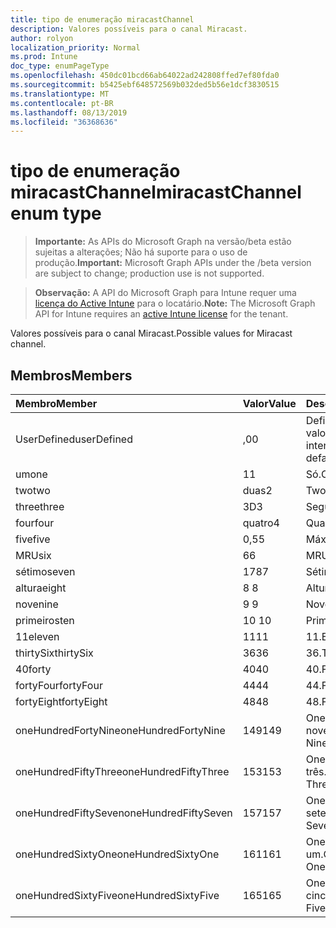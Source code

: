 ```yaml
---
title: tipo de enumeração miracastChannel
description: Valores possíveis para o canal Miracast.
author: rolyon
localization_priority: Normal
ms.prod: Intune
doc_type: enumPageType
ms.openlocfilehash: 450dc01bcd66ab64022ad242808ffed7ef80fda0
ms.sourcegitcommit: b5425ebf648572569b032ded5b56e1dcf3830515
ms.translationtype: MT
ms.contentlocale: pt-BR
ms.lasthandoff: 08/13/2019
ms.locfileid: "36368636"
---
```

# <a name="miracastchannel-enum-type"></a><span data-ttu-id="dcdf0-103">tipo de enumeração miracastChannel</span><span class="sxs-lookup"><span data-stu-id="dcdf0-103">miracastChannel enum type</span></span>

> <span data-ttu-id="dcdf0-104">**Importante:** As APIs do Microsoft Graph na versão/beta estão sujeitas a alterações; Não há suporte para o uso de produção.</span><span class="sxs-lookup"><span data-stu-id="dcdf0-104">**Important:** Microsoft Graph APIs under the /beta version are subject to change; production use is not supported.</span></span>

> <span data-ttu-id="dcdf0-105">**Observação:** A API do Microsoft Graph para Intune requer uma [licença do Active Intune](https://go.microsoft.com/fwlink/?linkid=839381) para o locatário.</span><span class="sxs-lookup"><span data-stu-id="dcdf0-105">**Note:** The Microsoft Graph API for Intune requires an [active Intune license](https://go.microsoft.com/fwlink/?linkid=839381) for the tenant.</span></span>

<span data-ttu-id="dcdf0-106">Valores possíveis para o canal Miracast.</span><span class="sxs-lookup"><span data-stu-id="dcdf0-106">Possible values for Miracast channel.</span></span>

## <a name="members"></a><span data-ttu-id="dcdf0-107">Membros</span><span class="sxs-lookup"><span data-stu-id="dcdf0-107">Members</span></span>
|<span data-ttu-id="dcdf0-108">Membro</span><span class="sxs-lookup"><span data-stu-id="dcdf0-108">Member</span></span>|<span data-ttu-id="dcdf0-109">Valor</span><span class="sxs-lookup"><span data-stu-id="dcdf0-109">Value</span></span>|<span data-ttu-id="dcdf0-110">Descrição</span><span class="sxs-lookup"><span data-stu-id="dcdf0-110">Description</span></span>|
|:---|:---|:---|
|<span data-ttu-id="dcdf0-111">UserDefined</span><span class="sxs-lookup"><span data-stu-id="dcdf0-111">userDefined</span></span>|<span data-ttu-id="dcdf0-112">,0</span><span class="sxs-lookup"><span data-stu-id="dcdf0-112">0</span></span>|<span data-ttu-id="dcdf0-113">Definido pelo usuário, valor padrão, sem intenção.</span><span class="sxs-lookup"><span data-stu-id="dcdf0-113">User Defined, default value, no intent.</span></span>|
|<span data-ttu-id="dcdf0-114">um</span><span class="sxs-lookup"><span data-stu-id="dcdf0-114">one</span></span>|<span data-ttu-id="dcdf0-115">1</span><span class="sxs-lookup"><span data-stu-id="dcdf0-115">1</span></span>|<span data-ttu-id="dcdf0-116">Só.</span><span class="sxs-lookup"><span data-stu-id="dcdf0-116">One.</span></span>|
|<span data-ttu-id="dcdf0-117">two</span><span class="sxs-lookup"><span data-stu-id="dcdf0-117">two</span></span>|<span data-ttu-id="dcdf0-118">duas</span><span class="sxs-lookup"><span data-stu-id="dcdf0-118">2</span></span>|<span data-ttu-id="dcdf0-119">Two.</span><span class="sxs-lookup"><span data-stu-id="dcdf0-119">Two.</span></span>|
|<span data-ttu-id="dcdf0-120">three</span><span class="sxs-lookup"><span data-stu-id="dcdf0-120">three</span></span>|<span data-ttu-id="dcdf0-121">3D</span><span class="sxs-lookup"><span data-stu-id="dcdf0-121">3</span></span>|<span data-ttu-id="dcdf0-122">Seguintes.</span><span class="sxs-lookup"><span data-stu-id="dcdf0-122">Three.</span></span>|
|<span data-ttu-id="dcdf0-123">four</span><span class="sxs-lookup"><span data-stu-id="dcdf0-123">four</span></span>|<span data-ttu-id="dcdf0-124">quatro</span><span class="sxs-lookup"><span data-stu-id="dcdf0-124">4</span></span>|<span data-ttu-id="dcdf0-125">Quarta.</span><span class="sxs-lookup"><span data-stu-id="dcdf0-125">Four.</span></span>|
|<span data-ttu-id="dcdf0-126">five</span><span class="sxs-lookup"><span data-stu-id="dcdf0-126">five</span></span>|<span data-ttu-id="dcdf0-127">0,5</span><span class="sxs-lookup"><span data-stu-id="dcdf0-127">5</span></span>|<span data-ttu-id="dcdf0-128">Máximo.</span><span class="sxs-lookup"><span data-stu-id="dcdf0-128">Five.</span></span>|
|<span data-ttu-id="dcdf0-129">MRU</span><span class="sxs-lookup"><span data-stu-id="dcdf0-129">six</span></span>|<span data-ttu-id="dcdf0-130">6</span><span class="sxs-lookup"><span data-stu-id="dcdf0-130">6</span></span>|<span data-ttu-id="dcdf0-131">MRU.</span><span class="sxs-lookup"><span data-stu-id="dcdf0-131">Six.</span></span>|
|<span data-ttu-id="dcdf0-132">sétimo</span><span class="sxs-lookup"><span data-stu-id="dcdf0-132">seven</span></span>|<span data-ttu-id="dcdf0-133">178</span><span class="sxs-lookup"><span data-stu-id="dcdf0-133">7</span></span>|<span data-ttu-id="dcdf0-134">Sétimo.</span><span class="sxs-lookup"><span data-stu-id="dcdf0-134">Seven.</span></span>|
|<span data-ttu-id="dcdf0-135">altura</span><span class="sxs-lookup"><span data-stu-id="dcdf0-135">eight</span></span>|<span data-ttu-id="dcdf0-136">8 </span><span class="sxs-lookup"><span data-stu-id="dcdf0-136">8</span></span>|<span data-ttu-id="dcdf0-137">Altura.</span><span class="sxs-lookup"><span data-stu-id="dcdf0-137">Eight.</span></span>|
|<span data-ttu-id="dcdf0-138">nove</span><span class="sxs-lookup"><span data-stu-id="dcdf0-138">nine</span></span>|<span data-ttu-id="dcdf0-139">9 </span><span class="sxs-lookup"><span data-stu-id="dcdf0-139">9</span></span>|<span data-ttu-id="dcdf0-140">Nove.</span><span class="sxs-lookup"><span data-stu-id="dcdf0-140">Nine.</span></span>|
|<span data-ttu-id="dcdf0-141">primeiros</span><span class="sxs-lookup"><span data-stu-id="dcdf0-141">ten</span></span>|<span data-ttu-id="dcdf0-142">10 </span><span class="sxs-lookup"><span data-stu-id="dcdf0-142">10</span></span>|<span data-ttu-id="dcdf0-143">Primeiros.</span><span class="sxs-lookup"><span data-stu-id="dcdf0-143">Ten.</span></span>|
|<span data-ttu-id="dcdf0-144">11</span><span class="sxs-lookup"><span data-stu-id="dcdf0-144">eleven</span></span>|<span data-ttu-id="dcdf0-145">11</span><span class="sxs-lookup"><span data-stu-id="dcdf0-145">11</span></span>|<span data-ttu-id="dcdf0-146">11.</span><span class="sxs-lookup"><span data-stu-id="dcdf0-146">Eleven.</span></span>|
|<span data-ttu-id="dcdf0-147">thirtySix</span><span class="sxs-lookup"><span data-stu-id="dcdf0-147">thirtySix</span></span>|<span data-ttu-id="dcdf0-148">36</span><span class="sxs-lookup"><span data-stu-id="dcdf0-148">36</span></span>|<span data-ttu-id="dcdf0-149">36.</span><span class="sxs-lookup"><span data-stu-id="dcdf0-149">Thirty-Six.</span></span>|
|<span data-ttu-id="dcdf0-150">40</span><span class="sxs-lookup"><span data-stu-id="dcdf0-150">forty</span></span>|<span data-ttu-id="dcdf0-151">40</span><span class="sxs-lookup"><span data-stu-id="dcdf0-151">40</span></span>|<span data-ttu-id="dcdf0-152">40.</span><span class="sxs-lookup"><span data-stu-id="dcdf0-152">Forty.</span></span>|
|<span data-ttu-id="dcdf0-153">fortyFour</span><span class="sxs-lookup"><span data-stu-id="dcdf0-153">fortyFour</span></span>|<span data-ttu-id="dcdf0-154">44</span><span class="sxs-lookup"><span data-stu-id="dcdf0-154">44</span></span>|<span data-ttu-id="dcdf0-155">44.</span><span class="sxs-lookup"><span data-stu-id="dcdf0-155">Forty-Four.</span></span>|
|<span data-ttu-id="dcdf0-156">fortyEight</span><span class="sxs-lookup"><span data-stu-id="dcdf0-156">fortyEight</span></span>|<span data-ttu-id="dcdf0-157">48</span><span class="sxs-lookup"><span data-stu-id="dcdf0-157">48</span></span>|<span data-ttu-id="dcdf0-158">48.</span><span class="sxs-lookup"><span data-stu-id="dcdf0-158">Forty-Eight.</span></span>|
|<span data-ttu-id="dcdf0-159">oneHundredFortyNine</span><span class="sxs-lookup"><span data-stu-id="dcdf0-159">oneHundredFortyNine</span></span>|<span data-ttu-id="dcdf0-160">149</span><span class="sxs-lookup"><span data-stu-id="dcdf0-160">149</span></span>|<span data-ttu-id="dcdf0-161">OneHundredForty-nove.</span><span class="sxs-lookup"><span data-stu-id="dcdf0-161">OneHundredForty-Nine.</span></span>|
|<span data-ttu-id="dcdf0-162">oneHundredFiftyThree</span><span class="sxs-lookup"><span data-stu-id="dcdf0-162">oneHundredFiftyThree</span></span>|<span data-ttu-id="dcdf0-163">153</span><span class="sxs-lookup"><span data-stu-id="dcdf0-163">153</span></span>|<span data-ttu-id="dcdf0-164">OneHundredFifty-três.</span><span class="sxs-lookup"><span data-stu-id="dcdf0-164">OneHundredFifty-Three.</span></span>|
|<span data-ttu-id="dcdf0-165">oneHundredFiftySeven</span><span class="sxs-lookup"><span data-stu-id="dcdf0-165">oneHundredFiftySeven</span></span>|<span data-ttu-id="dcdf0-166">157</span><span class="sxs-lookup"><span data-stu-id="dcdf0-166">157</span></span>|<span data-ttu-id="dcdf0-167">OneHundredFifty-sete.</span><span class="sxs-lookup"><span data-stu-id="dcdf0-167">OneHundredFifty-Seven.</span></span>|
|<span data-ttu-id="dcdf0-168">oneHundredSixtyOne</span><span class="sxs-lookup"><span data-stu-id="dcdf0-168">oneHundredSixtyOne</span></span>|<span data-ttu-id="dcdf0-169">161</span><span class="sxs-lookup"><span data-stu-id="dcdf0-169">161</span></span>|<span data-ttu-id="dcdf0-170">OneHundredSixty-um.</span><span class="sxs-lookup"><span data-stu-id="dcdf0-170">OneHundredSixty-One.</span></span>|
|<span data-ttu-id="dcdf0-171">oneHundredSixtyFive</span><span class="sxs-lookup"><span data-stu-id="dcdf0-171">oneHundredSixtyFive</span></span>|<span data-ttu-id="dcdf0-172">165</span><span class="sxs-lookup"><span data-stu-id="dcdf0-172">165</span></span>|<span data-ttu-id="dcdf0-173">OneHundredSixty-cinco.</span><span class="sxs-lookup"><span data-stu-id="dcdf0-173">OneHundredSixty-Five.</span></span>|



